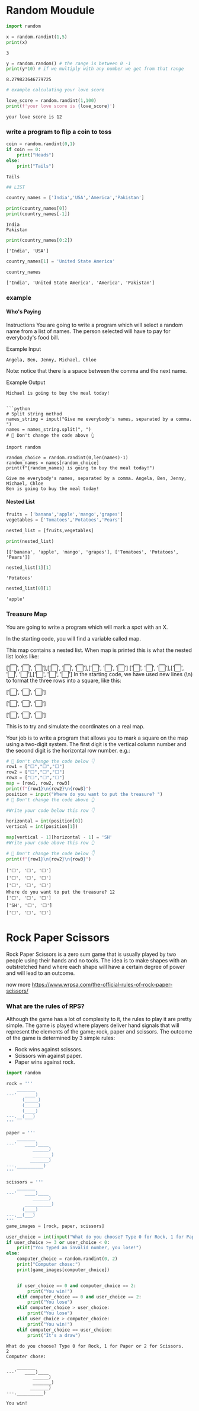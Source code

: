 # Random Moudule


```python
import random
```


```python
x = random.randint(1,5)
print(x)
```

    3
    


```python
y = random.random() # the range is between 0 -1
print(y*10) # if we multiply with any number we get from that range 
```

    8.279823646779725
    


```python
# example calculating your love score 

love_score = random.randint(1,100)
print(f'your love score is {love_score}')
```

    your love score is 12
    

###  write a program to flip a coin to toss


```python
coin = random.randint(0,1)
if coin == 0:
    print("Heads")
else:
    print("Tails")
```

    Tails
    


```python
## LIST
```


```python
country_names = ['India','USA','America','Pakistan']
```


```python
print(country_names[0])
print(country_names[-1])
```

    India
    Pakistan
    


```python
print(country_names[0:2])
```

    ['India', 'USA']
    


```python
country_names[1] = 'United State America'
```


```python
country_names
```




    ['India', 'United State America', 'America', 'Pakistan']



### example
#### Who's Paying
Instructions
You are going to write a program which will select a random name from a list of names. The person selected will have to pay for everybody's food bill.

Example Input

```
Angela, Ben, Jenny, Michael, Chloe
```
Note: notice that there is a space between the comma and the next name.  

Example Output

```
Michael is going to buy the meal today!


```python
# Split string method
names_string = input("Give me everybody's names, separated by a comma. ")
names = names_string.split(", ")
# 🚨 Don't change the code above 👆

import random 

random_choice = random.randint(0,len(names)-1)
random_names = names[random_choice]
print(f"{random_names} is going to buy the meal today!")
```

    Give me everybody's names, separated by a comma. Angela, Ben, Jenny, Michael, Chloe
    Ben is going to buy the meal today!
    

#### Nested List


```python
fruits = ['banana','apple','mango','grapes']
vegetables = ['Tomatoes','Potatoes','Pears']
```


```python
nested_list = [fruits,vegetables]
```


```python
print(nested_list)
```

    [['banana', 'apple', 'mango', 'grapes'], ['Tomatoes', 'Potatoes', 'Pears']]
    


```python
nested_list[1][1]
```




    'Potatoes'




```python
nested_list[0][1]
```




    'apple'



### Treasure Map

You are going to write a program which will mark a spot with an X.

In the starting code, you will find a variable called map.

This map contains a nested list. When map is printed this is what the nested list looks like:

['⬜️', '⬜️', '⬜️'],['⬜️', '⬜️', '⬜️'],['⬜️', '⬜️', '⬜️']
['⬜️', '⬜️', '⬜️'],['⬜️', '⬜️', '⬜️'],['⬜️', '⬜️', '⬜️']
In the starting code, we have used new lines (\n) to format the three rows into a square, like this:

['⬜️', '⬜️', '⬜️']

['⬜️', '⬜️', '⬜️']

['⬜️', '⬜️', '⬜️']

This is to try and simulate the coordinates on a real map.



Your job is to write a program that allows you to mark a square on the map using a two-digit system. The first digit is the vertical column number and the second digit is the horizontal row number. e.g.:


```python
# 🚨 Don't change the code below 👇
row1 = ["⬜️","⬜️","⬜️"]
row2 = ["⬜️","⬜️","⬜️"]
row3 = ["⬜️","⬜️","⬜️"]
map = [row1, row2, row3]
print(f"{row1}\n{row2}\n{row3}")
position = input("Where do you want to put the treasure? ")
# 🚨 Don't change the code above 👆

#Write your code below this row 👇

horizontal = int(position[0])
vertical = int(position[1])

map[vertical - 1][horizontal - 1] = 'SH'
#Write your code above this row 👆

# 🚨 Don't change the code below 👇
print(f"{row1}\n{row2}\n{row3}")
```

    ['⬜️', '⬜️', '⬜️']
    ['⬜️', '⬜️', '⬜️']
    ['⬜️', '⬜️', '⬜️']
    Where do you want to put the treasure? 12
    ['⬜️', '⬜️', '⬜️']
    ['SH', '⬜️', '⬜️']
    ['⬜️', '⬜️', '⬜️']
    

# Rock Paper Scissors
Rock Paper Scissors is a zero sum game that is usually played by two people using their hands and no tools. The idea is to make shapes with an outstretched hand where each shape will have a certain degree of power and will lead to an outcome.

now more https://www.wrpsa.com/the-official-rules-of-rock-paper-scissors/

### What are the rules of RPS?
Although the game has a lot of complexity to it, the rules to play it are pretty simple.
The game is played where players deliver hand signals that will represent the elements of the game; rock, paper and scissors. The outcome of the game is determined by 3 simple rules:

* Rock wins against scissors.
* Scissors win against paper.
* Paper wins against rock.


```python
import random

rock = '''
    _______
---'   ____)
      (_____)
      (_____)
      (____)
---.__(___)
'''

paper = '''
    _______
---'   ____)____
          ______)
          _______)
         _______)
---.__________)
'''

scissors = '''
    _______
---'   ____)____
          ______)
       __________)
      (____)
---.__(___)
'''
game_images = [rock, paper, scissors]

user_choice = int(input("What do you choose? Type 0 for Rock, 1 for Paper or 2 for Scissors.\n"))
if user_choice >= 3 or user_choice < 0: 
    print("You typed an invalid number, you lose!") 
else:
    computer_choice = random.randint(0, 2)
    print("Computer chose:")
    print(game_images[computer_choice])


    if user_choice == 0 and computer_choice == 2:
        print("You win!")
    elif computer_choice == 0 and user_choice == 2:
        print("You lose")
    elif computer_choice > user_choice:
        print("You lose")
    elif user_choice > computer_choice:
        print("You win!")
    elif computer_choice == user_choice:
        print("It's a draw")
```

    What do you choose? Type 0 for Rock, 1 for Paper or 2 for Scissors.
    2
    Computer chose:
    
        _______
    ---'   ____)____
              ______)
              _______)
             _______)
    ---.__________)
    
    You win!
    


